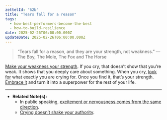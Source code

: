 ```yaml
---
zettelId: "62b"
title: "Tears fall for a reason"
tags:
  - how-best-performers-become-the-best
  - how-to-build-resilience
date: 2025-02-26T06:00:00.000Z
updateDate: 2025-02-26T06:00:00.000Z
---
```


> “Tears fall for a reason, and they are your strength, not weakness.” — The Boy, The Mole, The Fox and The Horse

[Make your weakness your strength](/notes/7a/). If you cry, that doesn’t show that you’re weak. It shows that you deeply care about something. When you cry, [look for](/notes/3b6a/) what exactly you are crying for. Once you find it, that’s your strength. [Embrace it](/notes/46h/) and turn it into a superpower for the rest of your life.

---

- **Related Note(s):**
  - In public speaking, [excitement or nervousness comes from the same direction](/notes/17e/).
  - [Crying doesn’t shake your authority](/notes/33b/).
